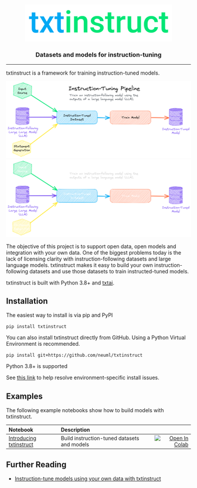 <p align="center">
    <img src="https://raw.githubusercontent.com/neuml/txtinstruct/master/logo.png"/>
</p>

<h3 align="center">
    <p>Datasets and models for instruction-tuning</p>
</h3>

-------------------------------------------------------------------------------------------------------------------------------------------------------

txtinstruct is a framework for training instruction-tuned models.

![architecture](https://raw.githubusercontent.com/neuml/txtinstruct/master/images/architecture.png#gh-light-mode-only)
![architecture](https://raw.githubusercontent.com/neuml/txtinstruct/master/images/architecture-dark.png#gh-dark-mode-only)

The objective of this project is to support open data, open models and integration with your own data. One of the biggest problems today is the lack of licensing clarity with instruction-following datasets and large language models. txtinstruct makes it easy to build your own instruction-following datasets and use those datasets to train instructed-tuned models.

txtinstruct is built with Python 3.8+ and [txtai](https://github.com/neuml/txtai).

## Installation

The easiest way to install is via pip and PyPI

    pip install txtinstruct

You can also install txtinstruct directly from GitHub. Using a Python Virtual Environment is recommended.

    pip install git+https://github.com/neuml/txtinstruct

Python 3.8+ is supported

See [this link](https://github.com/neuml/txtai#installation) to help resolve environment-specific install issues.

## Examples

The following example notebooks show how to build models with txtinstruct.

| Notebook  | Description  |       |
|:----------|:-------------|------:|
| [Introducing txtinstruct](https://github.com/neuml/txtinstruct/blob/master/examples/01_Introducing_txtinstruct.ipynb) | Build instruction-tuned datasets and models | [![Open In Colab](https://colab.research.google.com/assets/colab-badge.svg)](https://colab.research.google.com/github/neuml/txtinstruct/blob/master/examples/01_Introducing_txtinstruct.ipynb) |

## Further Reading

- [Instruction-tune models using your own data with txtinstruct](https://medium.com/neuml/instruction-tune-models-using-your-own-data-with-txtinstruct-3008d8c8d025)

